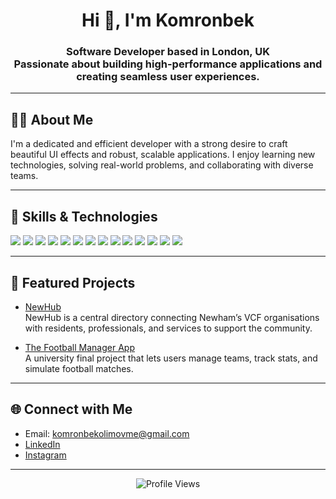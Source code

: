 <h1 align="center">Hi 👋, I'm Komronbek</h1>
<h3 align="center">
  Software Developer based in London, UK<br>
  Passionate about building high-performance applications and creating seamless user experiences.
</h3>

---

## 🧑‍💻 About Me

I'm a dedicated and efficient developer with a strong desire to craft beautiful UI effects and robust, scalable applications. I enjoy learning new technologies, solving real-world problems, and collaborating with diverse teams.

---

## 🚀 Skills & Technologies

<p align="left">
  <img src="https://img.shields.io/badge/AWS-232F3E?style=for-the-badge&logo=amazonaws&logoColor=white" />
  <img src="https://img.shields.io/badge/Express.js-000000?style=for-the-badge&logo=express&logoColor=white" />
  <img src="https://img.shields.io/badge/Figma-F24E1E?style=for-the-badge&logo=figma&logoColor=white" />
  <img src="https://img.shields.io/badge/Git-F05032?style=for-the-badge&logo=git&logoColor=white" />
  <img src="https://img.shields.io/badge/HTML5-E34F26?style=for-the-badge&logo=html5&logoColor=white" />
  <img src="https://img.shields.io/badge/JavaScript-F7DF1E?style=for-the-badge&logo=javascript&logoColor=black" />
  <img src="https://img.shields.io/badge/NestJS-E0234E?style=for-the-badge&logo=nestjs&logoColor=white" />
  <img src="https://img.shields.io/badge/MongoDB-47A248?style=for-the-badge&logo=mongodb&logoColor=white" />
  <img src="https://img.shields.io/badge/Node.js-339933?style=for-the-badge&logo=nodedotjs&logoColor=white" />
  <img src="https://img.shields.io/badge/SQL-4479A1?style=for-the-badge&logo=postgresql&logoColor=white" />
  <img src="https://img.shields.io/badge/React-20232A?style=for-the-badge&logo=react&logoColor=61DAFB" />
  <img src="https://img.shields.io/badge/Supabase-3ECF8E?style=for-the-badge&logo=supabase&logoColor=white" />
  <img src="https://img.shields.io/badge/Android-3DDC84?style=for-the-badge&logo=android&logoColor=white" />
  <img src="https://img.shields.io/badge/Firebase-FFCA28?style=for-the-badge&logo=firebase&logoColor=black" />
</p>

---

## 🌟 Featured Projects

- [NewHub](https://onenewham.vercel.app)  
  NewHub is a central directory connecting Newham’s VCF organisations with residents, professionals, and services to support the community.

- [The Football Manager App](https://football-task.vercel.app/)  
  A university final project that lets users manage teams, track stats, and simulate football matches.

---

## 🌐 Connect with Me

- Email: komronbekolimovme@gmail.com
- [LinkedIn](https://www.linkedin.com/in/komronbek-olimov-00648727a)
- [Instagram](https://www.instagram.com/komronbek.olimov/)

---

<p align="center">
  <img src="https://komronbeko.github.io/profile-views-badge.svg" alt="Profile Views" />
</p>
